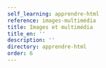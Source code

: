 ```yaml
---
self_learning: apprendre-html
reference: images-multimédia
title: Images et multimédia
title_en: ''
description: ''
directory: apprendre-html
order: 6
---
```

